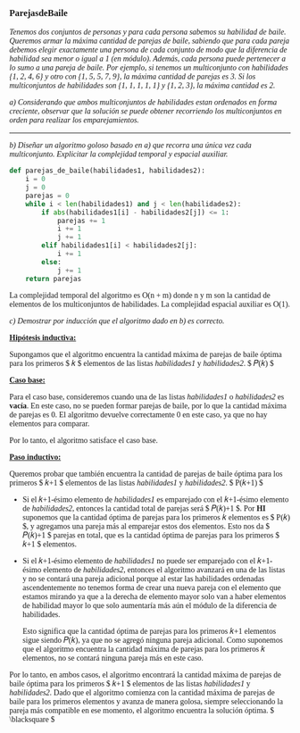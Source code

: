 <font face="LaTeX">

### ParejasdeBaile
*Tenemos dos conjuntos de personas y para cada persona sabemos su habilidad de baile. Queremos armar la máxima cantidad de parejas de baile, sabiendo que para cada pareja debemos elegir exactamente una persona de cada conjunto de modo que la diferencia de habilidad sea menor o igual a 1 (en módulo). Además, cada persona puede pertenecer a lo sumo a una pareja de baile. Por ejemplo, si tenemos un multiconjunto con habilidades {1, 2, 4, 6} y otro con {1, 5, 5, 7, 9}, la máxima cantidad de parejas es 3. Si los multiconjuntos de habilidades son {1, 1, 1, 1, 1} y {1, 2, 3}, la máxima cantidad es 2.*

*a) Considerando que ambos multiconjuntos de habilidades estan ordenados en forma creciente,
observar que la solución se puede obtener recorriendo los multiconjuntos en orden para realizar los emparejamientos.*

---

*b) Diseñar un algoritmo goloso basado en a) que recorra una única vez cada multiconjunto. Explicitar la complejidad temporal y espacial auxiliar.*


```python
def parejas_de_baile(habilidades1, habilidades2):
    i = 0
    j = 0
    parejas = 0
    while i < len(habilidades1) and j < len(habilidades2):
        if abs(habilidades1[i] - habilidades2[j]) <= 1:
            parejas += 1
            i += 1
            j += 1
        elif habilidades1[i] < habilidades2[j]:
            i += 1
        else:
            j += 1
    return parejas
```

La complejidad temporal del algoritmo es O(n + m) donde n y m son la cantidad de elementos de los multiconjuntos de habilidades. La complejidad espacial auxiliar es O(1).


*c) Demostrar por inducción que el algoritmo dado en b) es correcto.*

<u>**Hipótesis inductiva:** </u>

Supongamos que el algoritmo encuentra la cantidad máxima de parejas de baile óptima para los primeros $ 𝑘 $ elementos de las listas *habilidades1* y *habilidades2*. $ 𝑃(𝑘) $

<u>**Caso base:** </u>

Para el caso base, consideremos cuando una de las listas *habilidades1* o *habilidades2* es **vacía**. En este caso, no se pueden formar parejas de baile, por lo que la cantidad máxima de parejas es 0. El algoritmo devuelve correctamente 0 en este caso, ya que no hay elementos para comparar.

Por lo tanto, el algoritmo satisface el caso base. 

<u>**Paso inductivo:** </u>

Queremos probar que también encuentra la cantidad de parejas de baile óptima para los primeros $ 𝑘+1 $ elementos de las listas *habilidades1* y *habilidades2*. $ P(𝑘+1) $


* Si el 𝑘+1-ésimo elemento de *habilidades1* es emparejado con el 𝑘+1-ésimo elemento de *habilidades2*, entonces la cantidad total de parejas será  $ 𝑃(𝑘)+1 $. Por **HI** suponemos que la cantidad óptima de parejas para los primeros 𝑘 elementos es $ P(𝑘) $, y agregamos una pareja más al emparejar estos dos elementos. Esto nos da $ 𝑃(𝑘)+1 $ parejas en total, que es la cantidad óptima de parejas para los primeros $ 𝑘+1 $ elementos.
* Si el 𝑘+1-ésimo elemento de *habilidades1* no puede ser emparejado con el 𝑘+1-ésimo elemento de *habilidades2*, entonces el algoritmo avanzará en una de las listas y no se contará una pareja adicional porque al estar las habilidades ordenadas ascendentemente no tenemos forma de crear una nueva pareja con el elemento que estamos mirando ya que a la derecha de elemento mayor solo van a haber elementos de habilidad mayor lo que solo aumentaría más aún el módulo de la diferencia de habilidades. 

    Esto significa que la cantidad óptima de parejas para los primeros 𝑘+1 elementos sigue siendo 𝑃(𝑘), ya que no se agregó ninguna pareja adicional. Como suponemos que el algoritmo encuentra la cantidad máxima de parejas para los primeros 𝑘 elementos, no se contará ninguna pareja más en este caso.

Por lo tanto, en ambos casos, el algoritmo encontrará la cantidad máxima de parejas de baile óptima para los primeros $ 𝑘+1 $ elementos de las listas *habilidades1* y *habilidades2*.
Dado que el algoritmo comienza con la cantidad máxima de parejas de baile para los primeros elementos y avanza de manera golosa, siempre seleccionando la pareja más compatible en ese momento, el algoritmo encuentra la solución óptima.
$ \blacksquare $

</font>